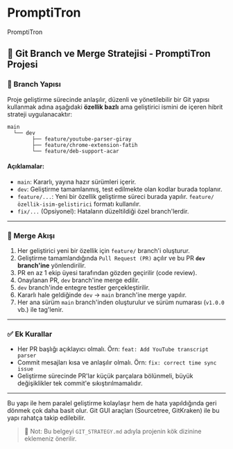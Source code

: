 # PromptiTron
PromptiTron



## 🧠 Git Branch ve Merge Stratejisi - PromptiTron Projesi

### 📂 Branch Yapısı

Proje geliştirme sürecinde anlaşılır, düzenli ve yönetilebilir bir Git yapısı kullanmak adına aşağıdaki **özellik bazlı** ama geliştirici ismini de içeren hibrit strateji uygulanacaktır:

```
main
  └── dev
        ├── feature/youtube-parser-giray
        ├── feature/chrome-extension-fatih
        └── feature/deb-support-acar
```

#### Açıklamalar:

* `main`: Kararlı, yayına hazır sürümleri içerir.
* `dev`: Geliştirme tamamlanmış, test edilmekte olan kodlar burada toplanır.
* `feature/...`: Yeni bir özellik geliştirme süreci burada yapılır. `feature/özellik-isim-gelistirici` formatı kullanılır.
* `fix/...` (Opsiyonel): Hataların düzeltildiği özel branch'lerdir.

---

### 🔄 Merge Akışı

1. Her geliştirici yeni bir özellik için `feature/` branch'i oluşturur.
2. Geliştirme tamamlandığında `Pull Request (PR)` açılır ve bu PR **`dev` branch'ine** yönlendirilir.
3. PR en az 1 ekip üyesi tarafından gözden geçirilir (code review).
4. Onaylanan PR, `dev` branch'ine merge edilir.
5. `dev` branch'inde entegre testler gerçekleştirilir.
6. Kararlı hale geldiğinde `dev` → `main` branch'ine merge yapılır.
7. Her ana sürüm `main` branch'inden oluşturulur ve sürüm numarası (`v1.0.0` vb.) ile tag'lenir.

---

### ✅ Ek Kurallar

* Her PR başlığı açıklayıcı olmalı. Örn: `feat: Add YouTube transcript parser`
* Commit mesajları kısa ve anlaşılır olmalı. Örn: `fix: correct time sync issue`
* Geliştirme sürecinde PR'lar küçük parçalara bölünmeli, büyük değişiklikler tek commit'e sıkıştırılmamalıdır.

---

Bu yapı ile hem paralel geliştirme kolaylaşır hem de hata yapıldığında geri dönmek çok daha basit olur. Git GUI araçları (Sourcetree, GitKraken) ile bu yapı rahatça takip edilebilir.

> 🧩 Not: Bu belgeyi `GIT_STRATEGY.md` adıyla projenin kök dizinine eklemeniz önerilir.